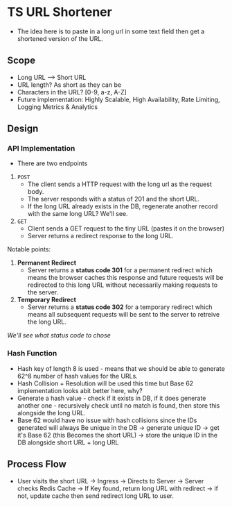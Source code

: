 # TS URL Shortener

- The idea here is to paste in a long url in some text field then get a shortened version of the URL.

## Scope

- Long URL --> Short URL
- URL length? As short as they can be
- Characters in the URL? [0-9, a-z, A-Z]
- Future implementation: Highly Scalable, High Availability, Rate Limiting, Logging Metrics & Analytics

## Design

### API Implementation

- There are two endpoints

1. `POST`
   - The client sends a HTTP request with the long url as the request body.
   - The server responds with a status of 201 and the short URL.
   - If the long URL already exists in the DB, regenerate another record with the same long URL? We'll see.
2. `GET`
   - Client sends a GET request to the tiny URL (pastes it on the browser)
   - Server returns a redirect response to the long URL.

Notable points:

1. **Permanent Redirect**
   - Server returns a **status code 301** for a permanent redirect which means the browser caches this response and future requests will be redirected to this long URL without necessarily making requests to the server.
2. **Temporary Redirect**
   - Server returns a **status code 302** for a temporary redirect which means all subsequent requests will be sent to the server to retreive the long URL.

_We'll see what status code to chose_

### Hash Function

- Hash key of length 8 is used - means that we should be able to generate 62^8 number of hash values for the URLs.
- Hash Collision + Resolution will be used this time but Base 62 implementation looks abit better here, why?
- Generate a hash value - check if it exists in DB, if it does generate another one - recursively check until no match is found, then store this alongside the long URL.
- Base 62 would have no issue with hash collisions since the IDs generated will always Be unique in the DB -> generate unique ID -> get it's Base 62 (this Becomes the short URL) -> store the unique ID in the DB alongside short URL + long URL

## Process Flow

- User visits the short URL -> Ingress -> Directs to Server -> Server checks Redis Cache -> If Key found, return long URL with redirect -> if not, update cache then send redirect long URL to user.
